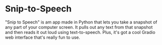 # Snip-to-Speech
"Snip to Speech" is am app made in Python that lets you take a snapshot of any part of your computer screen. It pulls out any text from that snapshot and then reads it out loud using text-to-speech. Plus, it's got a cool Gradio web interface that's really fun to use.
